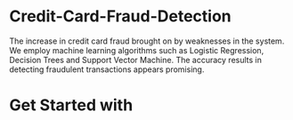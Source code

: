 # Credit-Card-Fraud-Detection

The increase in credit card fraud brought on by weaknesses in the system. We employ machine learning algorithms such as Logistic Regression, Decision Trees and Support Vector Machine. The accuracy results in detecting fraudulent transactions appears promising.

# Get Started with 

